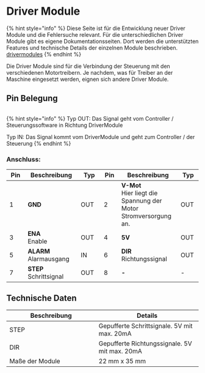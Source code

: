 # Driver Module

{% hint style="info" %}
Diese Seite ist für die Entwicklung neuer Driver Module und die Fehlersuche relevant.  Für die unterschiedlichen Driver Module gibt es eigene Dokumentationsseiten. Dort werden die unterstützten Features und technische Details der einzelnen Module beschrieben. [drivermodules](../../drivermodules/ "mention")
{% endhint %}

Die Driver Module sind für die Verbindung der Steuerung mit den verschiedenen Motortreibern. Je nachdem, was für Treiber an der Maschine eingesetzt werden, eignen sich andere Driver Module.

## Pin Belegung

<figure><img src="../../../.gitbook/assets/driver pin map.jpg" alt=""><figcaption></figcaption></figure>

{% hint style="info" %}
Typ OUT: Das Signal geht vom Controller / Steuerungssoftware in Richtung DriverModule

Typ IN: Das Signal kommt vom DriverModule und geht zum Controller / der Steuerung
{% endhint %}

### **Anschluss:**

<table><thead><tr><th width="81">Pin</th><th width="219">Beschreibung</th><th width="111">Typ</th><th width="67">Pin</th><th width="198">Beschreibung</th><th width="69">Typ</th></tr></thead><tbody><tr><td>1</td><td><strong>GND</strong></td><td>OUT</td><td>2</td><td><strong>V-Mot</strong><br>Hier liegt die Spannung der Motor Stromversorgung an.</td><td>OUT</td></tr><tr><td>3</td><td><strong>ENA</strong><br>Enable </td><td>OUT</td><td>4</td><td><strong>5V</strong></td><td>OUT</td></tr><tr><td>5</td><td><strong>ALARM</strong><br>Alarmausgang</td><td>IN</td><td>6</td><td><strong>DIR</strong><br>Richtungssignal</td><td>OUT</td></tr><tr><td>7</td><td><strong>STEP</strong><br>Schrittsignal</td><td>OUT</td><td>8</td><td><strong>-</strong></td><td>-</td></tr></tbody></table>

## Technische Daten

<table><thead><tr><th width="218">Beschreibung</th><th>Details</th></tr></thead><tbody><tr><td>STEP</td><td>Gepufferte Schrittsignale. 5V mit max. 20mA</td></tr><tr><td>DIR</td><td>Gepufferte Richtungssignale. 5V mit max. 20mA</td></tr><tr><td>Maße der Module</td><td>22 mm x 35 mm</td></tr></tbody></table>

